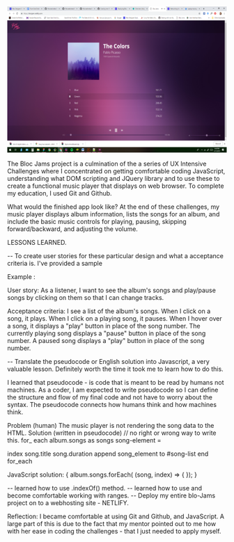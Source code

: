 
<img src="assets/images/blocJamImg.png" alt="bloc jams screenshot">


The Bloc Jams project is a culmination of the a series of UX Intensive Challenges where I concentrated on getting comfortable coding
JavaScript, understanding what DOM scripting and JQuery library and to use these to create a functional music player that displays on web browser.
To complete my education, I used Git and Github.

What would the finished app look like? At the end of these challenges, my music player displays album information, lists the songs for an
album, and include the basic music controls for playing, pausing, skipping forward/backward, and adjusting the volume.

LESSONS LEARNED.

-- To create user stories for these particular design and what a acceptance criteria is. I've provided a sample

Example :

User story: As a listener, I want to see the album's songs and play/pause songs by clicking on them so that I can change tracks.

Acceptance criteria:
I see a list of the album's songs.
When I click on a song, it plays.
When I click on a playing song, it pauses.
When I hover over a song, it displays a "play" button in place of the song number.
The currently playing song displays a "pause" button in place of the song number.
A paused song displays a "play" button in place of the song number.

-- Translate the pseudocode or English solution into Javascript, a very valuable
lesson. Definitely worth the time it took me to learn how to do this.

I learned that pseudocode - is code that is meant to be read by humans not machines.
As a coder, I am expected to write pseudocode so I can define the structure and flow
of my final code and not have to worry about the syntax. The pseudocode connects
how humans think and how machines think.

Problem (human)  The music player is not rendering the song data to the HTML.
Solution (written in pseudocode) // no right or wrong way to write this.
 for_ each album.songs as songs
   song-element =
   <tr>
   <td>index</td>
   <td>song.title</td>
   <td>song.duration</td>
   append song_element to #song-list
   end for_each

JavaScript solution:
{
  album.songs.forEach( (song, index) => {
   });
}

-- learned how to use .indexOf() method.
-- learned how to use and become comfortable working with ranges.
-- Deploy my entire blo-Jams project on to a webhosting site - NETLIFY.

Reflection:
I became comfortable at using Git and Github, and JavaScript. A large part of this
is due to the fact that my mentor pointed out to me how with her ease in coding
the challenges - that I just needed to apply myself.
